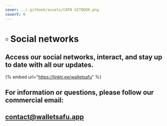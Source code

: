```yaml
---
cover: ../.gitbook/assets/CAPA GITBOOK.png
coverY: 0
---
```


# ▫ Social networks

## Access our social networks, interact, and stay up to date with all our updates.

{% embed url="https://linktr.ee/walletsafu" %}

## For information or questions, please follow our commercial email:

## contact@walletsafu.app
